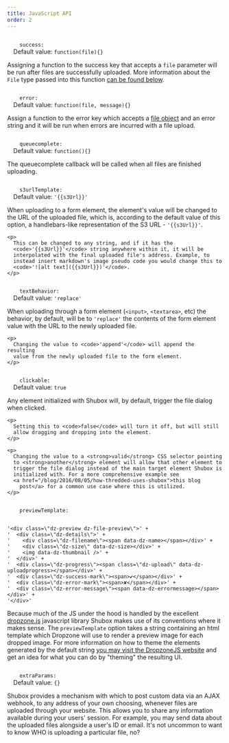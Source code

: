 ```yaml
---
title: JavaScript API
order: 2
---
```


<div class="b" id="option-success">
  <code class="key">
    success:
  </code>
  <span class="default">
    Default value:
    <code>function(file){}</code>
  </span>
  <span class="description">
    <p>
      Assigning a function to the success key that accepts a
      <code>file</code> parameter will be run after files are successfully
      uploaded. More information about the <code>File</code> type passed into
      this function <a href="#type-file">can be found below</a>.
    </p>
  </span>
</div>

<div class="b" id="option-error">
  <code class="key">
    error:
  </code>
  <span class="default">
    Default value:
    <code>function(file, message){}</code>
  </span>
  <span class="description">
    <p>
      Assign a function to the error key which accepts a <a
        href="#type-file">file object</a> and an error string and it will
      be run when errors are incurred with a file upload.
    </p>
  </span>
</div>

<div class="b" id="option-queue-complete">
  <code class="key">
    queuecomplete:
  </code>
  <span class="default">
    Default value:
    <code>function(){}</code>
  </span>
  <span class="description">
    <p>
      The queuecomplete callback will be called when all files are finished
      uploading.
    </p>
  </span>
</div>

<div class="b" id="option-s3-url-template">
  <code class="key">
    s3urlTemplate:
  </code>
  <span class="default">
    Default value:
    <code>'{{s3Url}}'</code>
  </span>
  <span class="description">
    <p>
      When uploading to a form element, the element's value will be
      changed to the URL of the uploaded file, which is, according to the
      default value of this option, a handlebars-like representation of
      the S3 URL - <code>'{{s3Url}}'</code>.
    </p>

    <p>
      This can be changed to any string, and if it has the
      <code>'{{s3Url}}'</code> string anywhere within it, it will be
      interpolated with the final uploaded file's address. Example, to
      instead insert markdown's image pseudo code you would change this to
      <code>'![alt text]({{s3Url}})'</code>.
    </p>
  </span>
</div>

<div class="b" id="option-text-behavior">
  <code class="key">
    textBehavior:
  </code>
  <span class="default">
    Default value:
    <code>'replace'</code>
  </span>
  <span class="description">
    <p>
      When uploading through a form element (<code>&lt;input&gt;</code>,
      <code>&lt;textarea&gt;</code>, etc) the behavior, by default, will be
      to <code>'replace'</code> the contents of the form element value with
      the URL to the newly uploaded file.
    </p>

    <p>
      Changing the value to <code>'append'</code> will append the resulting
      value from the newly uploaded file to the form element.
    </p>
  </span>
</div>

<div class="b" id="option-clickable">
  <code class="key">
    clickable:
  </code>
  <span class="default">
    Default value:
    <code>true</code>
  </span>
  <span class="description">
    <p>
      Any element initialized with Shubox will, by default, trigger the
      file dialog when clicked.
    </p>

    <p>
      Setting this to <code>false</code> will turn it off, but will still
      allow dragging and dropping into the element.
    </p>

    <p>
      Changing the value to a <strong>valid</strong> CSS selector pointing
      to <strong>another</strong> element will allow that other element to
      trigger the file dialog instead of the main target element Shubox is
      initialized with. For a more comprehensive example see
      <a href="/blog/2016/08/05/how-thredded-uses-shubox">this blog
        post</a> for a common use case where this is utilized.
    </p>
  </span>
</div>

<div class="b" id="option-preview-template">
  <code class="key">
    previewTemplate:
  </code>

  <span class="default">

    '<div class=\"dz-preview dz-file-preview\">' +
    '  <div class=\"dz-details\">' +
    '    <div class=\"dz-filename\"><span data-dz-name></span></div>' +
    '    <div class=\"dz-size\" data-dz-size></div>' +
    '    <img data-dz-thumbnail />' +
    '  </div>' +
    '  <div class=\"dz-progress\"><span class=\"dz-upload\" data-dz-uploadprogress></span></div>' +
    '  <div class=\"dz-success-mark\"><span>✔</span></div>' +
    '  <div class=\"dz-error-mark\"><span>✘</span></div>' +
    '  <div class=\"dz-error-message\"><span data-dz-errormessage></span></div>' +
    '</div>'

  </span>
  <span class="description">
    <p>
      Because much of the JS under the hood is handled by the excellent <a
        href="http://www.dropzonejs.com/">dropzone.js</a> javascript library
      Shubox makes use of its conventions where it makes sense. The
      <code>previewTemplate</code> option takes a string containing an html
      template which Dropzone will use to render a preview image for each
      dropped image. For more information on how to theme the elements
      generated by the default string <a
        href="http://www.dropzonejs.com/#theming" target="_blank">you may
        visit the DropzoneJS website</a> and get an idea for what you can do
      by "theming" the resulting UI.
    </p>
  </span>
</div>
<div class="b" id="option-extra-params">
  <code class="key">
    extraParams:
  </code>
  <span class="default">
    Default value:
    <code>{}</code>
  </span>
  <span class="description">
    <p>
      Shubox provides a mechanism with which to post custom data via an
      AJAX webhook, to any address of your own choosing, whenever files are
      uploaded through your website. This allows you to share any
      information available during your users' session. For example, you
      may send data about the uploaded files alongside a user's ID or
      email. It's not uncommon to want to know WHO is uploading a
      particular file, no?
    </p>
  </span>
</div>
